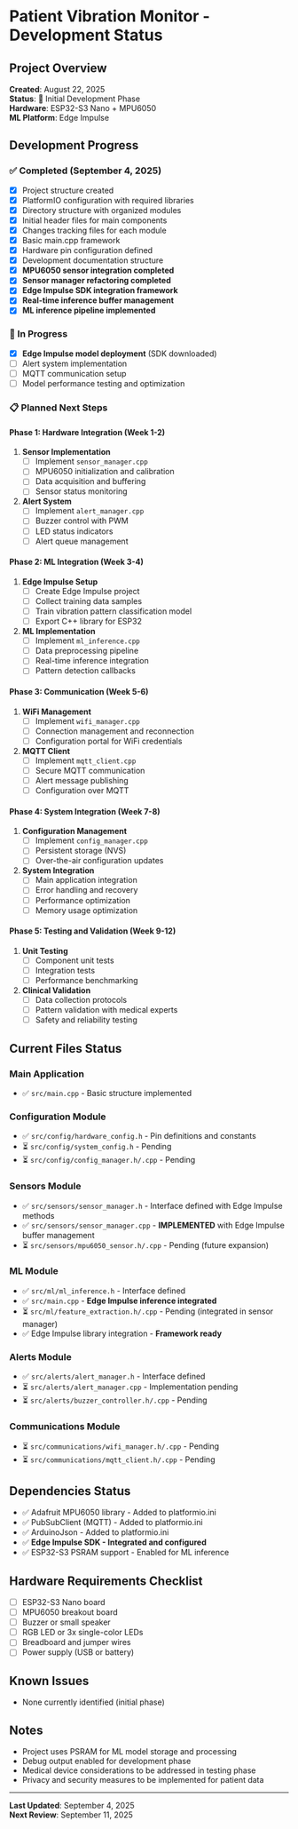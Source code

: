 # Patient Vibration Monitor - Development Status

## Project Overview
**Created**: August 22, 2025  
**Status**: 🚧 Initial Development Phase  
**Hardware**: ESP32-S3 Nano + MPU6050  
**ML Platform**: Edge Impulse  

## Development Progress

### ✅ Completed (September 4, 2025)
- [x] Project structure created
- [x] PlatformIO configuration with required libraries
- [x] Directory structure with organized modules
- [x] Initial header files for main components
- [x] Changes tracking files for each module
- [x] Basic main.cpp framework
- [x] Hardware pin configuration defined
- [x] Development documentation structure
- [x] **MPU6050 sensor integration completed**
- [x] **Sensor manager refactoring completed**
- [x] **Edge Impulse SDK integration framework**
- [x] **Real-time inference buffer management**
- [x] **ML inference pipeline implemented**

### 🚧 In Progress
- [x] **Edge Impulse model deployment** (SDK downloaded)
- [ ] Alert system implementation
- [ ] MQTT communication setup
- [ ] Model performance testing and optimization

### 📋 Planned Next Steps

#### Phase 1: Hardware Integration (Week 1-2)
1. **Sensor Implementation**
   - [ ] Implement `sensor_manager.cpp`
   - [ ] MPU6050 initialization and calibration
   - [ ] Data acquisition and buffering
   - [ ] Sensor status monitoring

2. **Alert System**
   - [ ] Implement `alert_manager.cpp`
   - [ ] Buzzer control with PWM
   - [ ] LED status indicators
   - [ ] Alert queue management

#### Phase 2: ML Integration (Week 3-4)
1. **Edge Impulse Setup**
   - [ ] Create Edge Impulse project
   - [ ] Collect training data samples
   - [ ] Train vibration pattern classification model
   - [ ] Export C++ library for ESP32

2. **ML Implementation**
   - [ ] Implement `ml_inference.cpp`
   - [ ] Data preprocessing pipeline
   - [ ] Real-time inference integration
   - [ ] Pattern detection callbacks

#### Phase 3: Communication (Week 5-6)
1. **WiFi Management**
   - [ ] Implement `wifi_manager.cpp`
   - [ ] Connection management and reconnection
   - [ ] Configuration portal for WiFi credentials

2. **MQTT Client**
   - [ ] Implement `mqtt_client.cpp`
   - [ ] Secure MQTT communication
   - [ ] Alert message publishing
   - [ ] Configuration over MQTT

#### Phase 4: System Integration (Week 7-8)
1. **Configuration Management**
   - [ ] Implement `config_manager.cpp`
   - [ ] Persistent storage (NVS)
   - [ ] Over-the-air configuration updates

2. **System Integration**
   - [ ] Main application integration
   - [ ] Error handling and recovery
   - [ ] Performance optimization
   - [ ] Memory usage optimization

#### Phase 5: Testing and Validation (Week 9-12)
1. **Unit Testing**
   - [ ] Component unit tests
   - [ ] Integration tests
   - [ ] Performance benchmarking

2. **Clinical Validation**
   - [ ] Data collection protocols
   - [ ] Pattern validation with medical experts
   - [ ] Safety and reliability testing

## Current Files Status

### Main Application
- ✅ `src/main.cpp` - Basic structure implemented

### Configuration Module
- ✅ `src/config/hardware_config.h` - Pin definitions and constants
- ⏳ `src/config/system_config.h` - Pending
- ⏳ `src/config/config_manager.h/.cpp` - Pending

### Sensors Module
- ✅ `src/sensors/sensor_manager.h` - Interface defined with Edge Impulse methods
- ✅ `src/sensors/sensor_manager.cpp` - **IMPLEMENTED** with Edge Impulse buffer management
- ⏳ `src/sensors/mpu6050_sensor.h/.cpp` - Pending (future expansion)

### ML Module
- ✅ `src/ml/ml_inference.h` - Interface defined
- ✅ `src/main.cpp` - **Edge Impulse inference integrated**
- ⏳ `src/ml/feature_extraction.h/.cpp` - Pending (integrated in sensor manager)
- ✅ Edge Impulse library integration - **Framework ready**

### Alerts Module
- ✅ `src/alerts/alert_manager.h` - Interface defined
- ⏳ `src/alerts/alert_manager.cpp` - Implementation pending
- ⏳ `src/alerts/buzzer_controller.h/.cpp` - Pending

### Communications Module
- ⏳ `src/communications/wifi_manager.h/.cpp` - Pending
- ⏳ `src/communications/mqtt_client.h/.cpp` - Pending

## Dependencies Status
- ✅ Adafruit MPU6050 library - Added to platformio.ini
- ✅ PubSubClient (MQTT) - Added to platformio.ini
- ✅ ArduinoJson - Added to platformio.ini
- ✅ **Edge Impulse SDK - Integrated and configured**
- ✅ ESP32-S3 PSRAM support - Enabled for ML inference

## Hardware Requirements Checklist
- [ ] ESP32-S3 Nano board
- [ ] MPU6050 breakout board
- [ ] Buzzer or small speaker
- [ ] RGB LED or 3x single-color LEDs
- [ ] Breadboard and jumper wires
- [ ] Power supply (USB or battery)

## Known Issues
- None currently identified (initial phase)

## Notes
- Project uses PSRAM for ML model storage and processing
- Debug output enabled for development phase
- Medical device considerations to be addressed in testing phase
- Privacy and security measures to be implemented for patient data

---
**Last Updated**: September 4, 2025  
**Next Review**: September 11, 2025
